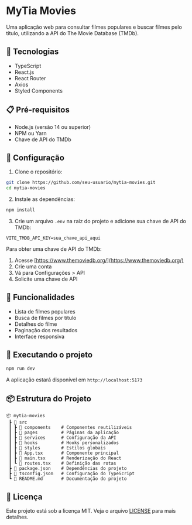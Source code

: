 # MyTia Movies

Uma aplicação web para consultar filmes populares e buscar filmes pelo título, utilizando a API do The Movie Database (TMDb).

## 🚀 Tecnologias

- TypeScript
- React.js
- React Router
- Axios
- Styled Components

## 📋 Pré-requisitos

- Node.js (versão 14 ou superior)
- NPM ou Yarn
- Chave de API do TMDb

## 🔧 Configuração

1. Clone o repositório:
```bash
git clone https://github.com/seu-usuario/mytia-movies.git
cd mytia-movies
```

2. Instale as dependências:
```bash
npm install
```

3. Crie um arquivo `.env` na raiz do projeto e adicione sua chave de API do TMDb:
```
VITE_TMDB_API_KEY=sua_chave_api_aqui
```

Para obter uma chave de API do TMDb:
1. Acesse [https://www.themoviedb.org/](https://www.themoviedb.org/)
2. Crie uma conta
3. Vá para Configurações > API
4. Solicite uma chave de API

## 🎯 Funcionalidades

- Lista de filmes populares
- Busca de filmes por título
- Detalhes do filme
- Paginação dos resultados
- Interface responsiva

## 🚀 Executando o projeto

```bash
npm run dev
```

A aplicação estará disponível em `http://localhost:5173`

## 📦 Estrutura do Projeto

```
📦 mytia-movies
 ┣ 📂 src
 ┃ ┣ 📂 components    # Componentes reutilizáveis
 ┃ ┣ 📂 pages         # Páginas da aplicação
 ┃ ┣ 📂 services      # Configuração da API
 ┃ ┣ 📂 hooks         # Hooks personalizados
 ┃ ┣ 📂 styles        # Estilos globais
 ┃ ┣ 📜 App.tsx       # Componente principal
 ┃ ┣ 📜 main.tsx      # Renderização do React
 ┃ ┗ 📜 routes.tsx    # Definição das rotas
 ┣ 📜 package.json    # Dependências do projeto
 ┣ 📜 tsconfig.json   # Configuração do TypeScript
 ┗ 📜 README.md       # Documentação do projeto
```

## 📝 Licença

Este projeto está sob a licença MIT. Veja o arquivo [LICENSE](LICENSE) para mais detalhes.
